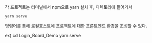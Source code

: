 각 프로젝트는 터미널에서 
npm으로 yarn 설치 후, 디렉토리에 들어가서

    yarn serve 

명령어를 통해 로컬호스트에 프로젝트에 대한 프론트엔드 환경을 조성할 수 있다.

ex)
    cd Login_Board_Demo
    yarn serve
